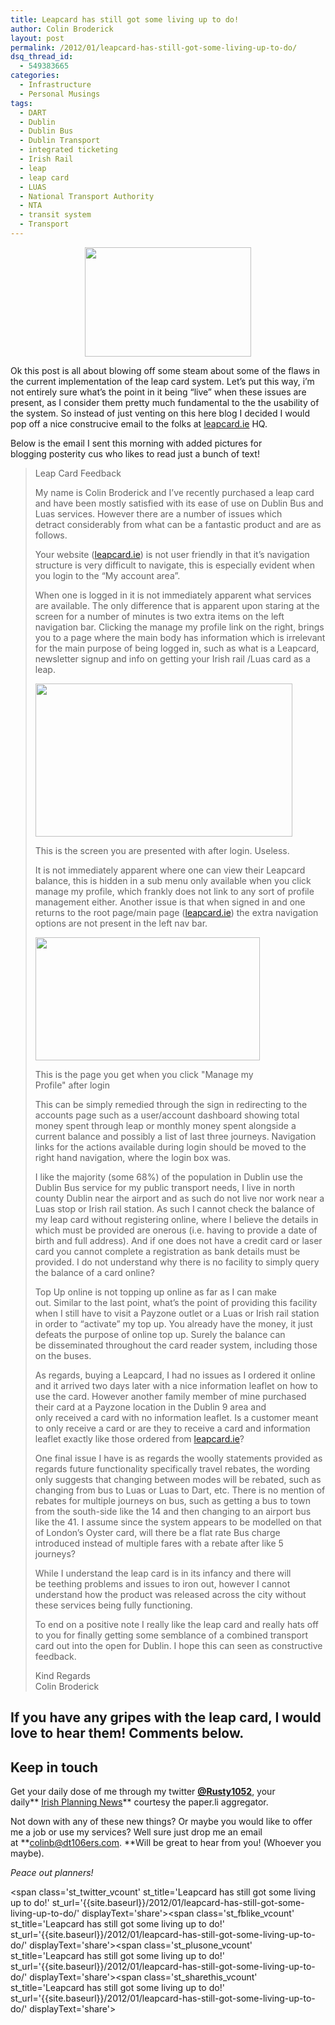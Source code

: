 ```yaml
---
title: Leapcard has still got some living up to do!
author: Colin Broderick
layout: post
permalink: /2012/01/leapcard-has-still-got-some-living-up-to-do/
dsq_thread_id:
  - 549383665
categories:
  - Infrastructure
  - Personal Musings
tags:
  - DART
  - Dublin
  - Dublin Bus
  - Dublin Transport
  - integrated ticketing
  - Irish Rail
  - leap
  - leap card
  - LUAS
  - National Transport Authority
  - NTA
  - transit system
  - Transport
---
```

<p style="text-align: center;">
  <a href="{{site.baseurl}}/wp-content/uploads/2012/01/leap_fail.png"><img class="size-full wp-image-1898 aligncenter" title="Leapcard Fail" src="{{site.baseurl}}/wp-content/uploads/2012/01/leap_fail.png" alt="" width="266" height="175" /></a>
</p>

Ok this post is all about blowing off some steam about some of the flaws in the current implementation of the leap card system. Let&#8217;s put this way, i&#8217;m not entirely sure what&#8217;s the point in it being &#8220;live&#8221; when these issues are present, as I consider them pretty much fundamental to the the usability of the system. So instead of just venting on this here blog I decided I would pop off a nice construcive email to the folks at <a title="Leap Card Website" href="http://www.leapcard.ie" target="_blank">leapcard.ie</a> HQ.

Below is the email I sent this morning with added pictures for blogging posterity cus who likes to read just a bunch of text!

> Leap Card Feedback
> 
> My name is Colin Broderick and I&#8217;ve recently purchased a leap card and have been mostly satisfied with its ease of use on Dublin Bus and Luas services. However there are a number of issues which detract considerably from what can be a fantastic product and are as follows.
> 
> Your website (<a href="http://leapcard.ie/" target="_blank">leapcard.ie</a>) is not user friendly in that it&#8217;s navigation structure is very difficult to navigate, this is especially evident when you login to the &#8220;My account area&#8221;.
> 
> When one is logged in it is not immediately apparent what services are available. The only difference that is apparent upon staring at the screen for a number of minutes is two extra items on the left navigation bar. Clicking the manage my profile link on the right, brings you to a page where the main body has information which is irrelevant for the main purpose of being logged in, such as what is a Leapcard, newsletter signup and info on getting your Irish rail /Luas card as a leap.
> 
> <div id="attachment_1896" class="wp-caption alignnone" style="width: 421px">
>   <a href="{{site.baseurl}}/wp-content/uploads/2012/01/Leap_login_page.png"><img class=" wp-image-1896  " title="Leapcard.ie - logged in" src="{{site.baseurl}}/wp-content/uploads/2012/01/Leap_login_page.png" alt="" width="411" height="245" /></a><p class="wp-caption-text">
>     This is the screen you are presented with after login. Useless.
>   </p>
> </div>
> 
> It is not immediately apparent where one can view their Leapcard balance, this is hidden in a sub menu only available when you click manage my profile, which frankly does not link to any sort of profile management either. Another issue is that when signed in and one returns to the root page/main page (<a href="http://leapcard.ie/" target="_blank">leapcard.ie</a>) the extra navigation options are not present in the left nav bar.
> 
> <div id="attachment_1895" class="wp-caption alignnone" style="width: 369px">
>   <a href="{{site.baseurl}}/wp-content/uploads/2012/01/Leap_login_page1.png"><img class=" wp-image-1895  " title="Leapcard.ie My Account page" src="{{site.baseurl}}/wp-content/uploads/2012/01/Leap_login_page1.png" alt="" width="359" height="197" /></a><p class="wp-caption-text">
>     This is the page you get when you click "Manage my Profile" after login
>   </p>
> </div>
> 
> This can be simply remedied through the sign in redirecting to the accounts page such as a user/account dashboard showing total money spent through leap or monthly money spent alongside a current balance and possibly a list of last three journeys. Navigation links for the actions available during login should be moved to the right hand navigation, where the login box was.
> 
> I like the majority (some 68%) of the population in Dublin use the Dublin Bus service for my public transport needs, I live in north county Dublin near the airport and as such do not live nor work near a Luas stop or Irish rail station. As such I cannot check the balance of my leap card without registering online, where I believe the details in which must be provided are onerous (i.e. having to provide a date of birth and full address). And if one does not have a credit card or laser card you cannot complete a registration as bank details must be provided. I do not understand why there is no facility to simply query the balance of a card online?
> 
> Top Up online is not topping up online as far as I can make out. Similar to the last point, what&#8217;s the point of providing this facility when I still have to visit a Payzone outlet or a Luas or Irish rail station in order to &#8220;activate&#8221; my top up. You already have the money, it just defeats the purpose of online top up. Surely the balance can be disseminated throughout the card reader system, including those on the buses.
> 
> As regards, buying a Leapcard, I had no issues as I ordered it online and it arrived two days later with a nice information leaflet on how to use the card. However another family member of mine purchased their card at a Payzone location in the Dublin 9 area and only received a card with no information leaflet. Is a customer meant to only receive a card or are they to receive a card and information leaflet exactly like those ordered from <a href="http://leapcard.ie/" target="_blank">leapcard.ie</a>?
> 
> One final issue I have is as regards the woolly statements provided as regards future functionality specifically travel rebates, the wording only suggests that changing between modes will be rebated, such as changing from bus to Luas or Luas to Dart, etc. There is no mention of rebates for multiple journeys on bus, such as getting a bus to town from the south-side like the 14 and then changing to an airport bus like the 41. I assume since the system appears to be modelled on that of London&#8217;s Oyster card, will there be a flat rate Bus charge introduced instead of multiple fares with a rebate after like 5 journeys?
> 
> While I understand the leap card is in its infancy and there will be teething problems and issues to iron out, however I cannot understand how the product was released across the city without these services being fully functioning.
> 
> To end on a positive note I really like the leap card and really hats off to you for finally getting some semblance of a combined transport card out into the open for Dublin. I hope this can seen as constructive feedback.
> 
> Kind Regards  
> Colin Broderick

## If you have any gripes with the leap card, I would love to hear them! Comments below.

## Keep in touch

Get your daily dose of me through my twitter **[@Rusty1052][1]**, your daily** <a href="http://paper.li/rusty1052/1319808325" target="_blank">Irish Planning News</a>** courtesy the paper.li aggregator.

Not down with any of these new things? Or maybe you would like to offer me a job or use my services? Well sure just drop me an email at **colinb@dt106ers.com. **Will be great to hear from you! (Whoever you maybe).

*Peace out planners!*

<span class='st\_twitter\_vcount' st\_title='Leapcard has still got some living up to do!' st\_url='{{site.baseurl}}/2012/01/leapcard-has-still-got-some-living-up-to-do/' displayText='share'></span><span class='st\_fblike\_vcount' st\_title='Leapcard has still got some living up to do!' st\_url='{{site.baseurl}}/2012/01/leapcard-has-still-got-some-living-up-to-do/' displayText='share'></span><span class='st\_plusone\_vcount' st\_title='Leapcard has still got some living up to do!' st\_url='{{site.baseurl}}/2012/01/leapcard-has-still-got-some-living-up-to-do/' displayText='share'></span><span class='st\_sharethis\_vcount' st\_title='Leapcard has still got some living up to do!' st\_url='{{site.baseurl}}/2012/01/leapcard-has-still-got-some-living-up-to-do/' displayText='share'></span>

 [1]: http://twitter.com/rusty1052